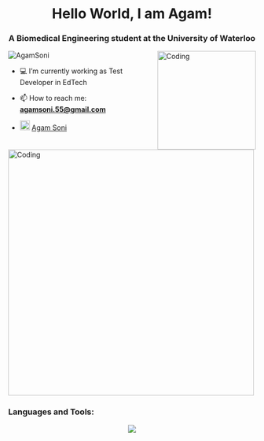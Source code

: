 <h1 align="center">Hello World, I am Agam!</h1>
<h3 align="center">A Biomedical Engineering student at the University of Waterloo</h3>
<img align="right" alt="Coding" width="200"
    src="https://i.giphy.com/media/v1.Y2lkPTc5MGI3NjExcng4dTQ2bzR5ZjBmMTZlMHQyaDA3d3AxdjFnOGw1dzlzaDNuZHZhZCZlcD12MV9pbnRlcm5hbF9naWZfYnlfaWQmY3Q9cw/92rwJV2V1SgRZRjQzc/giphy.gif">

<p align="left"> <img
        src="https://komarev.com/ghpvc/?username=AgamSoni&color=blue&style=plastic&label=PROFILE+VIEWS&abbreviated=true"
        alt="AgamSoni" /> </p>

- 💻 I’m currently working as Test Developer in EdTech

- 📫 How to reach me: **agamsoni.55@gmail.com**

- <p align="left">
      <img width="20" src="https://skillicons.dev/icons?i=linkedin" alt="LinkedIn">
      <a href="https://www.linkedin.com/in/agam-soni/">  Agam Soni  
      </a>
  </p>

<img align="center" alt="Coding" width="500"
    src="https://media.giphy.com/media/qEqiI3Oq7vBkoE236M/giphy.gif">

<h3 align="left">Languages and Tools:</h3>
<p align="center">
    <a href="https://skillicons.dev">
        <img
            src="https://skillicons.dev/icons?i=github,git,aws,azure,gcp,javascript,html,css,react,nodejs,java,dotnet,python,postgres,angular,ts,postman,c,cpp,cs,mysql,arduino,clion,vscode,eclipse,dotnet,matlab,php, selenium" />
    </a>
</p>
